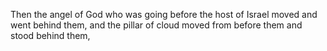 Then the angel of God who was going before the host of Israel moved and went behind them, and the pillar of cloud moved from before them and stood behind them,
